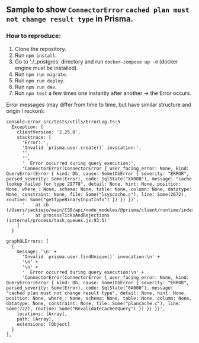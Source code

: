 ## Sample to show `ConnectorError` `cached plan must not change result type` in Prisma.

### How to reproduce:
1. Clone the repository.
2. Run `npm install`.
3. Go to './_postgres' directory and run `docker-compose up -d` (docker engine must be installed).
4. Run `npm run migrate`.
5. Run `npm run deploy`.
6. Run `npm run dev`.
7. Run `npm test` a few times one instantly after another -> the Error occurs.

Error messages (may differ from time to time, but have similar structure and origin I reckon):
```
console.error src/tests/utils/ErrorLog.ts:5
  Exception: {
    clientVersion: '2.25.0',
    stacktrace: [
      'Error: ',
      'Invalid `prisma.user.create()` invocation:',
      '',
      '',
      '  Error occurred during query execution:',
      'ConnectorError(ConnectorError { user_facing_error: None, kind: QueryError(Error { kind: Db, cause: Some(DbError { severity: "ERROR", parsed_severity: Some(Error), code: SqlState("XX000"), message: "cache lookup failed for type 29778", detail: None, hint: None, position: None, where_: None, schema: None, table: None, column: None, datatype: None, constraint: None, file: Some("lsyscache.c"), line: Some(2672), routine: Some("getTypeBinaryInputInfo") }) }) })',
      '    at cb (/Users/jackiejo/main/CSB/api/node_modules/@prisma/client/runtime/index.js:33820:17)',
      '    at processTicksAndRejections (internal/process/task_queues.js:93:5)'
    ]
  }
```

```
graphQLErrors: [
  {
    message: '\n' +
      'Invalid `prisma.user.findUnique()` invocation:\n' +
      '\n' +
      '\n' +
      '  Error occurred during query execution:\n' +
      'ConnectorError(ConnectorError { user_facing_error: None, kind: QueryError(Error { kind: Db, cause: Some(DbError { severity: "ERROR", parsed_severity: Some(Error), code: SqlState("0A000"), message: "cached plan must not change result type", detail: None, hint: None, position: None, where_: None, schema: None, table: None, column: None, datatype: None, constraint: None, file: Some("plancache.c"), line: Some(722), routine: Some("RevalidateCachedQuery") }) }) })',
    locations: [Array],
    path: [Array],
    extensions: [Object]
  }
],
```